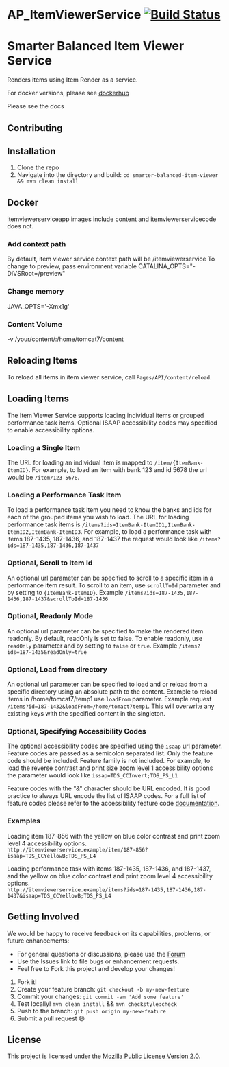 # AP_ItemViewerService [![Build Status](https://travis-ci.org/osu-cass/AP_ItemViewerService.svg?branch=master)](https://travis-ci.org/osu-cass/AP_ItemViewerService)

# Smarter Balanced Item Viewer Service 
Renders items using Item Render as a service.

For docker versions, please see [dockerhub](https://hub.docker.com/r/osucass/itemviewerserviceapp/tags/)

Please see the docs

## Contributing

## Installation
1. Clone the repo
2. Navigate into the directory and build: `cd smarter-balanced-item-viewer && mvn clean install`

## Docker
itemviewerserviceapp images include content and itemviewerservicecode does not. 

### Add context path
By default, item viewer service context path will be /itemviewerservice
To change to preview, pass environment variable CATALINA_OPTS="-DIVSRoot=/preview"

### Change memory 
JAVA_OPTS='-Xmx1g' 

### Content Volume
-v /your/content/:/home/tomcat7/content

## Reloading Items

To reload all items in item viewer service, call `Pages/API/content/reload`.

## Loading Items

The Item Viewer Service supports loading individual items or grouped performance task items.
Optional ISAAP accessibility codes may specified to enable accessibility options.

### Loading a Single Item
The URL for loading an individual item is mapped to `/item/{ItemBank-ItemID}`.
For example, to load an item with bank 123 and id 5678 the url would be `/item/123-5678`.

### Loading a Performance Task Item
To load a performance task item you need to know the banks and ids for each of the grouped items you wish to load.
The URL for loading performance task items is `/items?ids=ItemBank-ItemID1,ItemBank-ItemID2,ItemBank-ItemID3`.
For example, to load a performance task with items 187-1435, 187-1436, and 187-1437 the request would look like
`/items?ids=187-1435,187-1436,187-1437`

### Optional, Scroll to Item Id
An optional url parameter can be specified to scroll to a specific item in a performance item result. To scroll to an item, use `scrollToId` parameter and by setting to `{ItemBank-ItemID}`. Example `/items?ids=187-1435,187-1436,187-1437&scrollToId=187-1436`

### Optional, Readonly Mode
An optional url parameter can be specified to make the rendered item readonly. By default, readOnly is set to false. To enable readonly, use `readOnly` parameter and by setting to `false` or `true`. Example `/items?ids=187-1435&readOnly=true`

### Optional, Load from directory
An optional url parameter can be specified to load and or reload from a specific directory using an absolute path to the content. Example to reload items in /home/tomcat7/temp1 use `loadFrom` parameter. Example request `/items?id=187-1432&loadFrom=/home/tomact7temp1`. This will overwrite any existing keys with the specified content in the singleton.

### Optional, Specifying Accessibility Codes
The optional accessibility codes are specified using the `isaap` url parameter.
Feature codes are passed as a semicolon separated list.
Only the feature code should be included. Feature family is not included.
For example, to load the reverse contrast and print size zoom level 1 accessibility options the parameter would look like
`issap=TDS_CCInvert;TDS_PS_L1`

Feature codes with the "&" character should be URL encoded.
It is good practice to always URL encode the list of ISAAP codes.
For a full list of feature codes please refer to the accessibility feature code
[documentation](http://www.smarterapp.org/documents/ISAAP-AccessibilityFeatureCodes.pdf).

### Examples
Loading item 187-856 with the yellow on blue color contrast and print zoom level 4 accessibility options.  
`http://itemviewerservice.example/item/187-856?isaap=TDS_CCYellowB;TDS_PS_L4`


Loading performance task with items 187-1435, 187-1436, and 187-1437, 
and the yellow on blue color contrast and print zoom level 4 accessibility options.  
`http://itemviewerservice.example/items?ids=187-1435,187-1436,187-1437&isaap=TDS_CCYellowB;TDS_PS_L4`


## Getting Involved
We would be happy to receive feedback on its capabilities, problems, or future enhancements:
* For general questions or discussions, please use the [Forum](http://forum.opentestsystem.org/viewforum.php?f=9)
* Use the Issues link to file bugs or enhancement requests.
* Feel free to Fork this project and develop your changes!

1. Fork it!
2. Create your feature branch: `git checkout -b my-new-feature`
3. Commit your changes: `git commit -am 'Add some feature'`
4. Test locally! `mvn clean install` && `mvn checkstyle:check`
5. Push to the branch: `git push origin my-new-feature`
6. Submit a pull request :smile:

## License
This project is licensed under the [Mozilla Public License Version 2.0](https://www.mozilla.org/en-US/MPL/2.0/).
